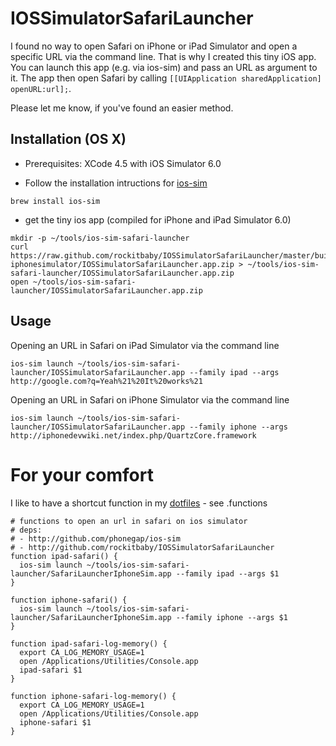 # IOSSimulatorSafariLauncher

I found no way to open Safari on iPhone or iPad Simulator and open a specific URL via the command line.
That is why I created this tiny iOS app.
You can launch this app (e.g. via ios-sim) and pass an URL as argument to it. The app then open Safari by calling `[[UIApplication sharedApplication] openURL:url];`.

Please let me know, if you've found an easier method.

## Installation (OS X)

* Prerequisites: XCode 4.5 with iOS Simulator 6.0

* Follow the installation intructions for [ios-sim](https://github.com/phonegap/ios-sim)
```
brew install ios-sim
```

* get the tiny ios app (compiled for iPhone and iPad Simulator 6.0)
```
mkdir -p ~/tools/ios-sim-safari-launcher
curl https://raw.github.com/rockitbaby/IOSSimulatorSafariLauncher/master/build/Debug-iphonesimulator/IOSSimulatorSafariLauncher.app.zip > ~/tools/ios-sim-safari-launcher/IOSSimulatorSafariLauncher.app.zip
open ~/tools/ios-sim-safari-launcher/IOSSimulatorSafariLauncher.app.zip
```

## Usage

Opening an URL in Safari on iPad Simulator via the command line
```
ios-sim launch ~/tools/ios-sim-safari-launcher/IOSSimulatorSafariLauncher.app --family ipad --args http://google.com?q=Yeah%21%20It%20works%21
```

Opening an URL in Safari on iPhone Simulator via the command line
```
ios-sim launch ~/tools/ios-sim-safari-launcher/IOSSimulatorSafariLauncher.app --family iphone --args http://iphonedevwiki.net/index.php/QuartzCore.framework
```

# For your comfort
I like to have a shortcut function in my [dotfiles](https://github.com/rockitbaby/dotfiles) - see .functions

```
# functions to open an url in safari on ios simulator
# deps:
# - http://github.com/phonegap/ios-sim
# - http://github.com/rockitbaby/IOSSimulatorSafariLauncher
function ipad-safari() {
  ios-sim launch ~/tools/ios-sim-safari-launcher/SafariLauncherIphoneSim.app --family ipad --args $1
}

function iphone-safari() {
  ios-sim launch ~/tools/ios-sim-safari-launcher/SafariLauncherIphoneSim.app --family iphone --args $1
}

function ipad-safari-log-memory() {
  export CA_LOG_MEMORY_USAGE=1
  open /Applications/Utilities/Console.app
  ipad-safari $1
}

function iphone-safari-log-memory() {
  export CA_LOG_MEMORY_USAGE=1
  open /Applications/Utilities/Console.app
  iphone-safari $1
}
```

